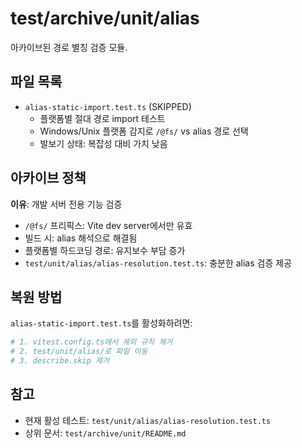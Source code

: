 # test/archive/unit/alias

아카이브된 경로 별칭 검증 모듈.

## 파일 목록

- `alias-static-import.test.ts` (SKIPPED)
  - 플랫폼별 절대 경로 import 테스트
  - Windows/Unix 플랫폼 감지로 `/@fs/` vs alias 경로 선택
  - 발보기 상태: 복잡성 대비 가치 낮음

## 아카이브 정책

**이유**: 개발 서버 전용 기능 검증

- `/@fs/` 프리픽스: Vite dev server에서만 유효
- 빌드 시: alias 해석으로 해결됨
- 플랫폼별 하드코딩 경로: 유지보수 부담 증가
- `test/unit/alias/alias-resolution.test.ts`: 충분한 alias 검증 제공

## 복원 방법

`alias-static-import.test.ts`를 활성화하려면:

```bash
# 1. vitest.config.ts에서 제외 규칙 제거
# 2. test/unit/alias/로 파일 이동
# 3. describe.skip 제거
```

## 참고

- 현재 활성 테스트: `test/unit/alias/alias-resolution.test.ts`
- 상위 문서: `test/archive/unit/README.md`

